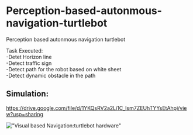 # Perception-based-autonmous-navigation-turtlebot
Perception based autonmous navigation turtlebot

Task Executed:\
-Detet Horizon line \
-Detect traffic sign \
-Detect path for the robot based on white sheet \
-Detect dynamic obstacle in the path

## Simulation:
https://drive.google.com/file/d/1YKQsRV2a2Li1C_Ism7ZEUhTYYsEtAhpj/view?usp=sharing


!["Visual based Navigation:turtlebot hardware"](https://drive.google.com/file/d/1YKQsRV2a2Li1C_Ism7ZEUhTYYsEtAhpj/view?usp=sharing)
